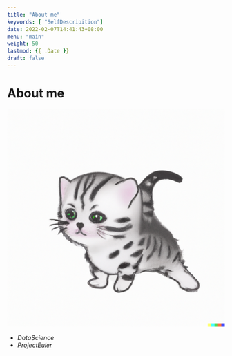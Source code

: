 ```yaml
---
title: "About me"
keywords: [ "SelfDescripition"]
date: 2022-02-07T14:41:43+08:00
menu: "main"
weight: 50
lastmod: {{ .Date }}
draft: false
---
```


# About me

![mycat](/cat.png)

- *DataScience*
- [*ProjectEuler*](https://projecteuler.net/)
